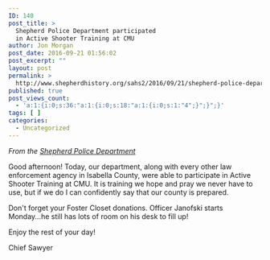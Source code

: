 ```yaml
---
ID: 140
post_title: >
  Shepherd Police Department participated
  in Active Shooter Training at CMU
author: Jon Morgan
post_date: 2016-09-21 01:56:02
post_excerpt: ""
layout: post
permalink: >
  http://www.shepherdhistory.org/sahs2/2016/09/21/shepherd-police-department-participated-in-active-shooter-training-at-cmu/
published: true
post_views_count:
  - 'a:1:{i:0;s:36:"a:1:{i:0;s:18:"a:1:{i:0;s:1:"4";}";}";}'
tags: [ ]
categories:
  - Uncategorized
---
```

<p class="c7"><em>From the <a class="c2" href="https://www.google.com/url?q=https://www.facebook.com/Shepherd-Police-Department-205632619455314/?fref%3Dnf&amp;sa=D&amp;ust=1470879712208000&amp;usg=AFQjCNFlSwhC9vANCnFjUDj6Lus2YBgXHw">Shepherd Police Department</a></em></p>

Good afternoon! Today, our department, along with every other law enforcement agency in Isabella County, were able to participate in Active Shooter Training at CMU. It is training we hope and pray we never have to use, but if we do I can confidently say that our county is prepared.

Don't forget your Foster Closet donations. Officer Janofski starts Monday...he still has lots of room on his desk to fill up!

Enjoy the rest of your day!

Chief Sawyer